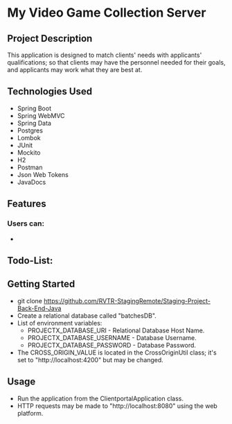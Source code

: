 # My Video Game Collection Server
## Project Description
This application is designed to match clients' needs with applicants' qualifications; 
so that clients may have the personnel needed for their goals, and applicants may
work what they are best at.

## Technologies Used
- Spring Boot
- Spring WebMVC
- Spring Data
- Postgres
- Lombok
- JUnit
- Mockito
- H2
- Postman
- Json Web Tokens
- JavaDocs

## Features
### Users can:
- 

Todo-List:
- 

## Getting Started
- git clone https://github.com/RVTR-StagingRemote/Staging-Project-Back-End-Java
- Create a relational database called "batchesDB".
- List of environment variables:
    - PROJECTX_DATABASE_URI - Relational Database Host Name.
    - PROJECTX_DATABASE_USERNAME - Database Username.
    - PROJECTX_DATABASE_PASSWORD - Database Password.
- The CROSS_ORIGIN_VALUE is located in the CrossOriginUtil class; it's set to "http://localhost:4200" but may be changed.

## Usage
- Run the application from the ClientportalApplication class.
- HTTP requests may be made to "http://localhost:8080" using the web platform.
